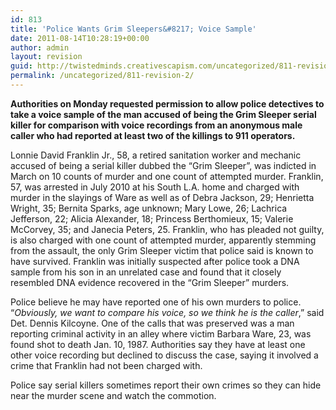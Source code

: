 ```yaml
---
id: 813
title: 'Police Wants Grim Sleepers&#8217; Voice Sample'
date: 2011-08-14T10:28:19+00:00
author: admin
layout: revision
guid: http://twistedminds.creativescapism.com/uncategorized/811-revision-2/
permalink: /uncategorized/811-revision-2/
---
```

<p class="dropcap-first">
  <strong>Authorities on Monday requested permission to allow police detectives to take a voice sample of the man accused of being the Grim Sleeper serial killer for comparison with voice recordings from an anonymous male caller who had reported at least two of the killings to 911 operators.</strong>
</p>

Lonnie David Franklin Jr., 58, a retired sanitation worker and mechanic accused of being a serial killer dubbed the &#8220;Grim Sleeper&#8221;, was indicted in March on 10 counts of murder and one count of attempted murder. Franklin, 57, was arrested in July 2010 at his South L.A. home and charged with murder in the slayings of Ware as well as of Debra Jackson, 29; Henrietta Wright, 35; Bernita Sparks, age unknown; Mary Lowe, 26; Lachrica Jefferson, 22; Alicia Alexander, 18; Princess Berthomieux, 15; Valerie McCorvey, 35; and Janecia Peters, 25. Franklin, who has pleaded not guilty, is also charged with one count of attempted murder, apparently stemming from the assault, the only Grim Sleeper victim that police said is known to have survived. Franklin was initially suspected after police took a DNA sample from his son in an unrelated case and found that it closely resembled DNA evidence recovered in the &#8220;Grim Sleeper&#8221; murders. 

Police believe he may have reported one of his own murders to police. &#8220;_Obviously, we want to compare his voice, so we think he is the caller_,&#8221; said Det. Dennis Kilcoyne. One of the calls that was preserved was a man reporting criminal activity in an alley where victim Barbara Ware, 23, was found shot to death Jan. 10, 1987. Authorities say they have at least one other voice recording but declined to discuss the case, saying it involved a crime that Franklin had not been charged with. 

Police say serial killers sometimes report their own crimes so they can hide near the murder scene and watch the commotion.